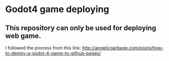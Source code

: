 # Godot4 game deploying

## This repository can only be used for deploying web game.

I followed the process from this link: http://angelicgarbage.com/posts/how-to-deploy-a-godot-4-game-to-github-pages/
